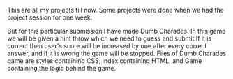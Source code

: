 This are all my projects till now.
Some projects were done when we had the project session for one week.

But for this particular submission I have made Dumb Charades. In this game we will be given a hint throw which we need to guess and submit.If it is correct then user's score will be increased by one after every correct answer, and if it is wrong the game will be stopped.
Files of Dumb Charades game are styles containing CSS, index containing HTML, and Game containing the logic behind the game.


